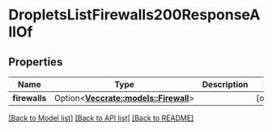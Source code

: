 # DropletsListFirewalls200ResponseAllOf

## Properties

Name | Type | Description | Notes
------------ | ------------- | ------------- | -------------
**firewalls** | Option<[**Vec<crate::models::Firewall>**](firewall.md)> |  | [optional]

[[Back to Model list]](../README.md#documentation-for-models) [[Back to API list]](../README.md#documentation-for-api-endpoints) [[Back to README]](../README.md)



